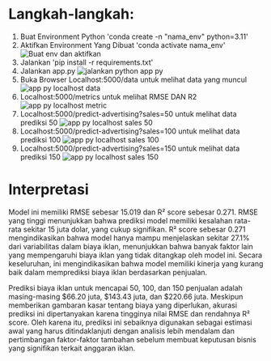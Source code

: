 # Langkah-langkah:

1. Buat Environment Python 'conda create -n "nama_env" python=3.11'
2. Aktifkan Environment Yang Dibuat 'conda activate nama_env'
![Buat env dan aktifkan](https://github.com/ZidanAliZaqi/Machine_Learning_II/assets/97864880/c067d75a-f195-43e0-adfa-5800c8dce524)
3. Jalankan 'pip install -r requirements.txt'
4. Jalankan app.py
![jalankan python app py](https://github.com/ZidanAliZaqi/Machine_Learning_II/assets/97864880/3a2974df-0239-4fa6-895d-5317cadb28de)
5. Buka Browser Localhost:5000/data untuk melihat data yang muncul
![app py localhost data](https://github.com/ZidanAliZaqi/Machine_Learning_II/assets/97864880/6def0c34-8635-4035-af93-a850babc13ab)
6. Localhost:5000/metrics untuk melihat RMSE DAN R2
![app py localhost metric](https://github.com/ZidanAliZaqi/Machine_Learning_II/assets/97864880/9cec54b4-54b0-4d53-8353-0462554608d4)
7. Localhost:5000/predict-advertising?sales=50 untuk melihat data prediksi 50
![app py localhost sales 50](https://github.com/ZidanAliZaqi/Machine_Learning_II/assets/97864880/7e1bc362-7430-4163-b09a-2a6fed597675)
8. Localhost:5000/predict-advertising?sales=100 untuk melihat data prediksi 100
![app py localhost sales 100](https://github.com/ZidanAliZaqi/Machine_Learning_II/assets/97864880/86421ff4-315d-46e0-b509-88ff3260ae9e)
9. Localhost:5000/predict-advertising?sales=150 untuk melihat data prediksi 150
![app py localhost sales 150](https://github.com/ZidanAliZaqi/Machine_Learning_II/assets/97864880/cc96b6fc-06f3-4bea-8ba7-db9e0b082e07)

# Interpretasi
Model ini memiliki RMSE sebesar 15.019 dan R² score sebesar 0.271. RMSE yang tinggi menunjukkan bahwa prediksi model memiliki kesalahan rata-rata sekitar 15 juta dolar, yang cukup signifikan. R² score sebesar 0.271 mengindikasikan bahwa model hanya mampu menjelaskan sekitar 27.1% dari variabilitas dalam biaya iklan, menunjukkan bahwa banyak faktor lain yang mempengaruhi biaya iklan yang tidak ditangkap oleh model ini. Secara keseluruhan, ini mengindikasikan bahwa model memiliki kinerja yang kurang baik dalam memprediksi biaya iklan berdasarkan penjualan.

Prediksi biaya iklan untuk mencapai 50, 100, dan 150 penjualan adalah masing-masing $66.20 juta, $143.43 juta, dan $220.66 juta. Meskipun memberikan gambaran kasar tentang biaya yang diperlukan, akurasi prediksi ini dipertanyakan karena tingginya nilai RMSE dan rendahnya R² score. Oleh karena itu, prediksi ini sebaiknya digunakan sebagai estimasi awal yang harus ditindaklanjuti dengan analisis lebih mendalam dan pertimbangan faktor-faktor tambahan sebelum membuat keputusan bisnis yang signifikan terkait anggaran iklan.
